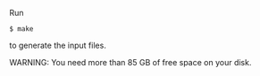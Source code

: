 Run

    $ make

to generate the input files.

WARNING: You need more than 85 GB of free space on your disk.

